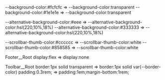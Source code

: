 --background-color:#fcfcfc => --background-color:transparent
--background-color:#1e1e1e => --background-color:transparent

--alternative-background-color:#eee => --alternative-background-color:hsl(220,10%,18%)
--alternative-background-color:#333333 => --alternative-background-color:hsl(220,10%,18%)

--scrollbar-thumb-color:#cccccc => --scrollbar-thumb-color:white
--scrollbar-thumb-color:#858585 => --scrollbar-thumb-color:white

Footer__Root
    display:flex => display:none

Toolbar__Root
    border:1px solid transparent => border:1px solid var(--border-color)
    padding:0.3rem; => padding:1em;margin-bottom:1rem;
